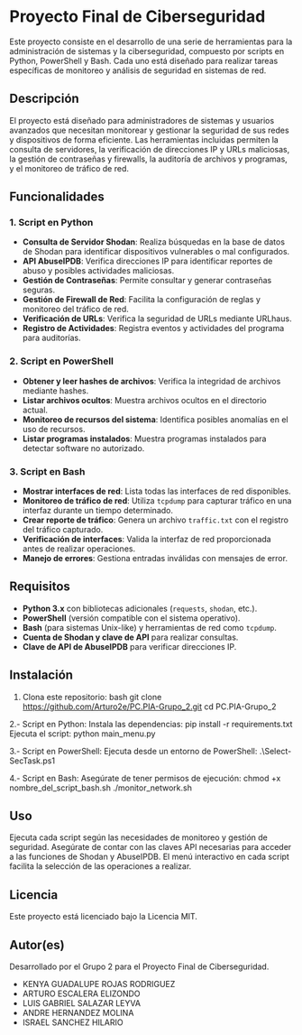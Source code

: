 # Proyecto Final de Ciberseguridad

Este proyecto consiste en el desarrollo de una serie de herramientas para la administración de sistemas y la ciberseguridad, compuesto por scripts en Python, PowerShell y Bash. Cada uno está diseñado para realizar tareas específicas de monitoreo y análisis de seguridad en sistemas de red.

## Descripción

El proyecto está diseñado para administradores de sistemas y usuarios avanzados que necesitan monitorear y gestionar la seguridad de sus redes y dispositivos de forma eficiente. Las herramientas incluidas permiten la consulta de servidores, la verificación de direcciones IP y URLs maliciosas, la gestión de contraseñas y firewalls, la auditoría de archivos y programas, y el monitoreo de tráfico de red.

## Funcionalidades

### 1. Script en Python
- **Consulta de Servidor Shodan**: Realiza búsquedas en la base de datos de Shodan para identificar dispositivos vulnerables o mal configurados.
- **API AbuseIPDB**: Verifica direcciones IP para identificar reportes de abuso y posibles actividades maliciosas.
- **Gestión de Contraseñas**: Permite consultar y generar contraseñas seguras.
- **Gestión de Firewall de Red**: Facilita la configuración de reglas y monitoreo del tráfico de red.
- **Verificación de URLs**: Verifica la seguridad de URLs mediante URLhaus.
- **Registro de Actividades**: Registra eventos y actividades del programa para auditorías.

### 2. Script en PowerShell
- **Obtener y leer hashes de archivos**: Verifica la integridad de archivos mediante hashes.
- **Listar archivos ocultos**: Muestra archivos ocultos en el directorio actual.
- **Monitoreo de recursos del sistema**: Identifica posibles anomalías en el uso de recursos.
- **Listar programas instalados**: Muestra programas instalados para detectar software no autorizado.

### 3. Script en Bash
- **Mostrar interfaces de red**: Lista todas las interfaces de red disponibles.
- **Monitoreo de tráfico de red**: Utiliza `tcpdump` para capturar tráfico en una interfaz durante un tiempo determinado.
- **Crear reporte de tráfico**: Genera un archivo `traffic.txt` con el registro del tráfico capturado.
- **Verificación de interfaces**: Valida la interfaz de red proporcionada antes de realizar operaciones.
- **Manejo de errores**: Gestiona entradas inválidas con mensajes de error.

## Requisitos

- **Python 3.x** con bibliotecas adicionales (`requests`, `shodan`, etc.).
- **PowerShell** (versión compatible con el sistema operativo).
- **Bash** (para sistemas Unix-like) y herramientas de red como `tcpdump`.
- **Cuenta de Shodan y clave de API** para realizar consultas.
- **Clave de API de AbuseIPDB** para verificar direcciones IP.

## Instalación

1. Clona este repositorio:
      bash
   git clone https://github.com/Arturo2e/PC.PIA-Grupo_2.git
   cd PC.PIA-Grupo_2

2.- Script en Python:
Instala las dependencias:
	pip install -r requirements.txt
Ejecuta el script:
	python main_menu.py

3.- Script en PowerShell:
Ejecuta desde un entorno de PowerShell:
	.\Select-SecTask.ps1

4.- Script en Bash:
Asegúrate de tener permisos de ejecución:
	chmod +x nombre_del_script_bash.sh
	./monitor_network.sh

## Uso
Ejecuta cada script según las necesidades de monitoreo y gestión de seguridad. Asegúrate de contar con las claves API necesarias para acceder a las funciones de Shodan y AbuseIPDB. El menú interactivo en cada script facilita la selección de las operaciones a realizar.

## Licencia
Este proyecto está licenciado bajo la Licencia MIT.

## Autor(es)
Desarrollado por el Grupo 2 para el Proyecto Final de Ciberseguridad.
- KENYA GUADALUPE ROJAS RODRIGUEZ
- ARTURO ESCALERA ELIZONDO
- LUIS GABRIEL SALAZAR LEYVA
- ANDRE HERNANDEZ MOLINA
- ISRAEL SANCHEZ HILARIO 
